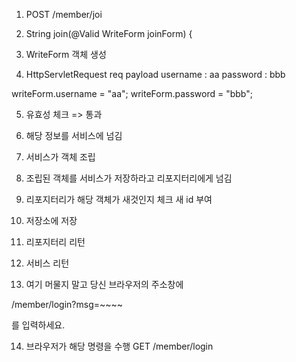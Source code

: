 1. POST /member/joi

2. String join(@Valid WriteForm joinForm) {

3. WriteForm 객체 생성

4. HttpServletRequest req
payload
username : aa
password : bbb

writeForm.username = "aa";
writeForm.password = "bbb";

5. 유효성 체크 => 통과

6. 해당 정보를 서비스에 넘김

7. 서비스가 객체 조립

8. 조립된 객체를 서비스가 저장하라고 리포지터리에게 넘김


9. 리포지터리가 해당 객체가 새것인지 체크
새 id 부여

10. 저장소에 저장

11. 리포지터리 리턴

12. 서비스 리턴

13. 여기 머물지 말고 당신 브라우저의 주소창에

/member/login?msg=~~~~

를 입력하세요.

14. 브라우저가 해당 명령을 수행
GET /member/login